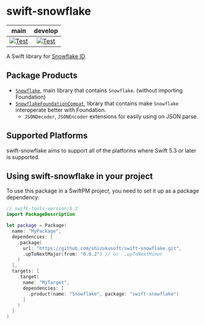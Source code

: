 # swift-snowflake

| **main** | **develop** |
|:---:|:---:|
| [![Test](https://github.com/shizukusoft/swift-snowflake/actions/workflows/test.yml/badge.svg?branch=main)](https://github.com/shizukusoft/swift-snowflake/actions/workflows/test.yml) | [![Test](https://github.com/shizukusoft/swift-snowflake/actions/workflows/test.yml/badge.svg?branch=develop)](https://github.com/shizukusoft/swift-snowflake/actions/workflows/test.yml) |

A Swift library for [Snowflake ID](https://en.wikipedia.org/wiki/Snowflake_ID).

## Package Products

* [`Snowflake`](https://shizukusoft.github.io/swift-snowflake/documentation/snowflake), main library that contains `Snowflake`. (without importing Foundation)
* [`SnowflakeFoundationCompat`](https://shizukusoft.github.io/swift-snowflake/documentation/snowflakefoundationcompat), library that contains make `Snowflake` interoperate better with Foundation.
  * `JSONDecoder`, `JSONEncoder` extensions for easily using on JSON parse.

## Supported Platforms

swift-snowflake aims to support all of the platforms where Swift 5.3 or later is supported.

## Using **swift-snowflake** in your project

To use this package in a SwiftPM project, you need to set it up as a package dependency:

```swift
// swift-tools-version:5.3
import PackageDescription

let package = Package(
  name: "MyPackage",
  dependencies: [
    .package(
      url: "https://github.com/shizukusoft/swift-snowflake.git", 
      .upToNextMajor(from: "0.0.2") // or `.upToNextMinor
    )
  ],
  targets: [
    .target(
      name: "MyTarget",
      dependencies: [
        .product(name: "Snowflake", package: "swift-snowflake")
      ]
    )
  ]
)
```
